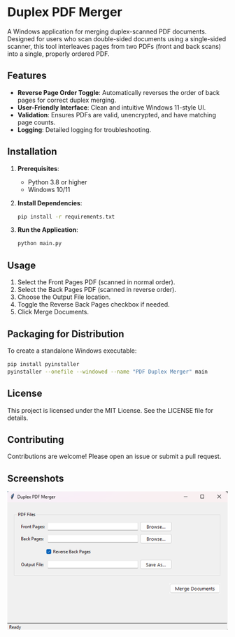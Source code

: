 # Duplex PDF Merger

A Windows application for merging duplex-scanned PDF documents. Designed for users who scan double-sided documents using a single-sided scanner, this tool interleaves pages from two PDFs (front and back scans) into a single, properly ordered PDF.

## Features
- **Reverse Page Order Toggle**: Automatically reverses the order of back pages for correct duplex merging.
- **User-Friendly Interface**: Clean and intuitive Windows 11-style UI.
- **Validation**: Ensures PDFs are valid, unencrypted, and have matching page counts.
- **Logging**: Detailed logging for troubleshooting.

## Installation
1. **Prerequisites**:
   - Python 3.8 or higher
   - Windows 10/11

2. **Install Dependencies**:
   ```bash
   pip install -r requirements.txt

3. **Run the Application**:
   ```bash
   python main.py

## Usage
1. Select the Front Pages PDF (scanned in normal order).
2. Select the Back Pages PDF (scanned in reverse order).
3. Choose the Output File location.
4. Toggle the Reverse Back Pages checkbox if needed.
5. Click Merge Documents.

## Packaging for Distribution
To create a standalone Windows executable:
   ```bash
   pip install pyinstaller
   pyinstaller --onefile --windowed --name "PDF Duplex Merger" main
   ```

## License

This project is licensed under the MIT License. See the LICENSE file for details.

## Contributing

Contributions are welcome! Please open an issue or submit a pull request.

## Screenshots

![Screenshot](Screenshot.png)